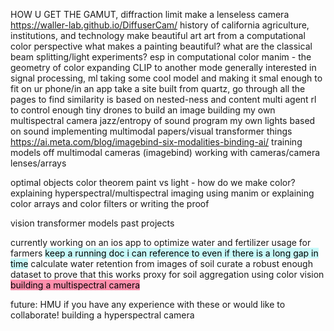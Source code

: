 HOW U GET THE GAMUT, diffraction limit
make a lenseless camera https://waller-lab.github.io/DiffuserCam/
history of california agriculture, institutions, and technology
make beautiful art
	art from a computational color perspective
	what makes a painting beautiful? 
what are the classical beam splitting/light experiments? esp in computational color
manim - the geometry of color
expanding CLIP to another mode
generally interested in signal processing, ml
	taking some cool model and making it smal enough to fit on ur phone/in an app
take a site built from quartz, go through all the pages to find similarity is based on nested-ness and content
multi agent rl to control enough tiny drones to build an image
building my own multispectral camera
jazz/entropy of sound
program my own lights based on sound
implementing multimodal papers/visual transformer things
	https://ai.meta.com/blog/imagebind-six-modalities-binding-ai/
training models off multimodal cameras (imagebind)
working with cameras/camera lenses/arrays

optimal objects color theorem
paint vs light - how do we make color?
explaining hyperspectral/multispectral imaging using manim
	or explaining color arrays and color filters
	or writing the proof


	
vision transformer models
past projects

currently working on
	an ios app to optimize water and fertilizer usage for farmers
		<mark style="background: #ABF7F7A6;">	keep a running doc i can reference to even if there is a long gap in time</mark>
calculate water retention from images of soil
	curate a robust enough dataset to prove that this works
proxy for soil aggregation using color vision
<mark style="background: #FF5582A6;">building a multispectral camera</mark>
	
future:
HMU if you have any experience with these or would like to collaborate!
building a hyperspectral camera

